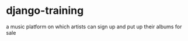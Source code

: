 # django-training

a music platform on which artists can sign up and put up their albums for sale



